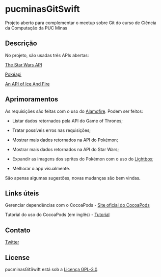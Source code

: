 # pucminasGitSwift

Projeto aberto para complementar o meetup sobre Git do curso de Ciência da Computação da PUC Minas

## Descrição

No projeto, são usadas três APIs abertas:

[The Star Wars API](https://swapi.co)

[Pokéapi](https://pokeapi.co)

[An API of Ice And Fire](https://anapioficeandfire.com)

## Aprimoramentos

As requisições são feitas com o uso do [Alamofire](https://github.com/Alamofire/Alamofire). Podem ser feitos:

* Listar dados retornados pela API do Game of Thrones;
  
* Tratar possíveis erros nas requisições;
  
* Mostrar mais dados retornados na API do Pokémon;
  
* Mostrar mais dados retornados na API do Star Wars;
  
* Expandir as imagens dos sprites do Pokémon com o uso do [Lightbox](https://github.com/hyperoslo/Lightbox);
  
* Melhorar o app visualmente.
  
São apenas algumas sugestões, novas mudanças são bem vindas.

## Links úteis

Gerenciar dependências com o CocoaPods - [Site oficial do CocoaPods](https://cocoapods.org)

Tutorial do uso do CocoaPods (em inglês) - [Tutorial](https://www.raywenderlich.com/156971/cocoapods-tutorial-swift-getting-started)

## Contato

[Twitter](https://twitter.com/marcorcb)

## License
pucminasGitSwift está sob a [Licença GPL-3.0](https://opensource.org/licenses/GPL-3.0).
